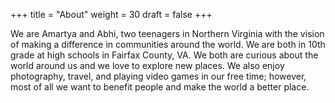+++
title = "About"
weight = 30
draft = false
+++

We are Amartya and Abhi, two teenagers in Northern Virginia with the vision of making a difference in communities around the world. We are both in 10th grade at high schools in Fairfax County, VA. We both are curious about the world around us and we love to explore new places. We also enjoy photography, travel, and playing video games in our free time; however, most of all we want to benefit people and make the world a better place.

